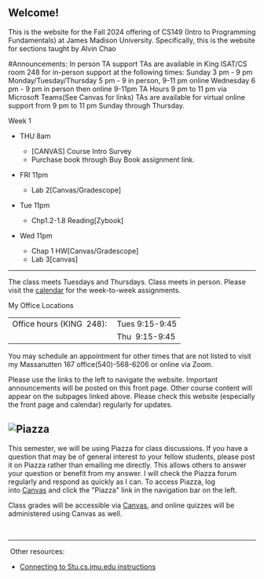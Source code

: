 ## Welcome!
This is the website for the Fall 2024 offering of CS149 (Intro to Programming Fundamentals) at James Madison University. Specifically, this is the website for sections  taught by Alvin Chao

#Announcements:
In person TA support
TAs are available in King ISAT/CS room 248 for in-person support at the following times:
Sunday 3 pm - 9 pm
Monday/Tuesday/Thursday 5 pm - 9 in person, 9-11 pm online
Wednesday 6 pm - 9 pm in person then online 9-11pm
TA Hours 9 pm to 11 pm via Microsoft Teams(See Canvas for links)
TAs are available for virtual online support from 9 pm to 11 pm Sunday through Thursday.


Week 1

+ THU 8am
    - [CANVAS] Course Intro Survey
    - Purchase book through Buy Book assignment link.

+ FRI 11pm
    - Lab 2[Canvas/Gradescope]

+ Tue 11pm
    - Chp1.2-1.8 Reading[Zybook]

+ Wed 11pm
    - Chap 1 HW[Canvas/Gradescope]
    - Lab 3[canvas]



<hr style="width: 100%;" width="100%" />
<p>The class meets Tuesdays and Thursdays. Class meets in person. Please visit the&#160;<a href="http://www.the-chaos.com/alvin/cs149spring2023/calendar/" title="Calendar">calendar</a>&#160;for the week-to-week assignments.&#160;</p>
<p>My Office Locations</p>
<table summary="1">
<tbody>
<tr>
<td>Office hours (KING&#160; 248):&#160;</td>
<td>Tues 9:15-9:45</td>
</tr>
<tr>
<td></td>
<td>Thu &#160;9:15-9:45</td>
</tr>
</tbody>
</table>
<p>You may schedule an appointment for other times that are not listed to visit my Massanutten 167 office(540)-568-6206 or online via Zoom.</p>
<p>Please use the links to the left to navigate the website. Important announcements will be posted on this front page. Other course content will appear on the subpages linked above. Please check this website (especially the front page and calendar) regularly for updates.&#160;</p>
<h2><img alt="Piazza" src="https://users.cs.jmu.edu/lam2mo/cs240_2014_08/images/piazza.png" /></h2>
<p>This semester, we will be using Piazza for class discussions. If you have a question that may be of general interest to your fellow students, please post it on Piazza rather than emailing me directly. This allows others to answer your question or benefit from my answer. I will check the Piazza forum regularly and respond as quickly as I can. To access Piazza, log into&#160;<a href="https://canvas.jmu.edu/courses/1446875">Canvas</a>&#160;and click the "Piazza" link in the navigation bar on the left.&#160;</p>
<p>Class grades will be accessible via&#160;<a href="https://canvas.jmu.edu" title="Canvas">Canvas</a>, and online quizzes will be administered using Canvas as well.&#160;</p>
<p class="p1">&#160;</p>
<hr style="width: 100%;" width="100%" />
<p class="p1">&#160;Other resources:</p>
<ul>
<li class="p1"><span class="s3"><a href="http://www.the-chaos.com/alvin/sftp-to-stu.shtml" title="Stu connection info"><span class="s4">Connecting to Stu.cs.jmu.edu instructions</span></a></span></li>
</ul>
